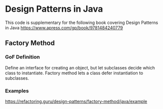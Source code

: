 # Design Patterns in Java

This code is supplementary for the following book covering Design Patterns in Java
https://www.apress.com/gp/book/9781484240779

## Factory Method

### GoF Definition
Define an interface for creating an object, but let subclasses decide which class to instantiate. Factory method lets a class defer instantiation to subclasses.

### Examples
https://refactoring.guru/design-patterns/factory-method/java/example